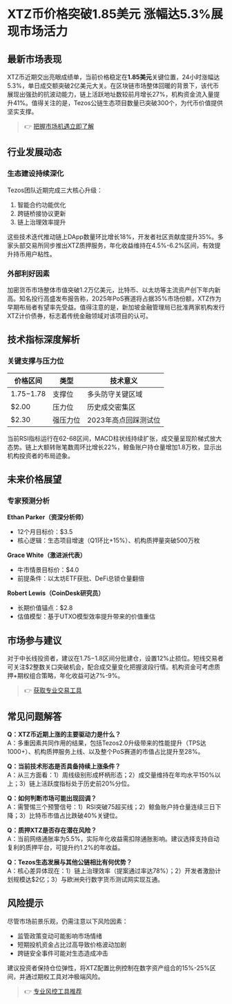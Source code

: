 # XTZ币价格突破1.85美元 涨幅达5.3%展现市场活力

## 最新市场表现
XTZ币近期交出亮眼成绩单，当前价格稳定在**1.85美元**关键位置，24小时涨幅达5.3%，单日成交额突破2亿美元大关。在区块链市场整体回暖的背景下，该代币展现出强劲的抗波动能力，链上活跃地址数较前月增长27%，机构资金流入量提升41%。值得关注的是，Tezos公链生态项目数量已突破300个，为代币价值提供坚实支撑。

> 👉 [把握市场机遇立即了解](https://bit.ly/okx_welcome)

## 行业发展动态
### 生态建设持续深化
Tezos团队近期完成三大核心升级：
1. 智能合约功能优化
2. 跨链桥接协议更新
3. 链上治理效率提升

这些技术迭代推动链上DApp数量环比增长18%，开发者社区贡献度提升35%。多家头部交易所同步推出XTZ质押服务，年化收益维持在4.5%-6.2%区间，有效提升持币用户粘性。

### 外部利好因素
加密货币市场整体市值突破1.2万亿美元，比特币、以太坊等主流资产创下年内新高。知名投行高盛发布报告称，2025年PoS赛道将占据35%市场份额，XTZ作为早期布局者有望率先受益。值得注意的是，新加坡金融管理局已批准两家机构发行XTZ计价债券，标志着传统金融领域对该项目的认可。

## 技术指标深度解析
### 关键支撑与压力位
| 价格区间       | 类型   | 技术意义                     |
|----------------|--------|------------------------------|
| $1.75-$1.78    | 支撑位 | 多头防守关键区域             |
| $2.00          | 压力位 | 历史成交密集区               |
| $2.30          | 强压力位| 2023年高点回踩测试位         |

当前RSI指标运行在62-68区间，MACD柱状线持续扩张，成交量呈现阶梯式放大态势。链上大额转账笔数周环比增长22%，鲸鱼账户持仓量增加1.8万枚，显示出机构投资者的布局迹象。

## 未来价格展望
### 专家预测分析
**Ethan Parker（资深分析师）**
- 12个月目标价：$3.5
- 核心逻辑：生态项目增速（Q1环比+15%）、机构质押量突破500万枚

**Grace White（激进派代表）**
- 牛市情景目标价：$4.0
- 前提条件：以太坊ETF获批、DeFi总锁仓量翻倍

**Robert Lewis（CoinDesk研究员）**
- 长期价值锚点：$2.8
- 估值模型：基于UTXO模型效率提升带来的价值重估

## 市场参与建议
对于中长线投资者，建议在$1.75-$1.8区间分批建仓，设置12%止损位。短线交易者可关注$2整数关口突破机会，配合成交量变化把握波段行情。机构资金可考虑质押+期权组合策略，年化收益可达7%-9%。

> 👉 [获取专业交易工具](https://bit.ly/okx_welcome)

## 常见问题解答
**Q：XTZ币近期上涨的主要驱动力是什么？**  
A：多重因素共同作用的结果，包括Tezos2.0升级带来的性能提升（TPS达1000+）、机构质押服务上线、以及整个PoS赛道的市值占比提升至28%。

**Q：当前技术形态是否具备持续上涨条件？**  
A：从三方面看：1）周线级别形成杯柄形态；2）成交量维持在年均水平150%以上；3）链上活跃度指标处于历史前20%分位。

**Q：如何判断市场可能出现回调？**  
A：需警惕三个预警信号：1）RSI突破75超买线；2）鲸鱼账户持仓量连续三日下降；3）比特币市值占比跌破40%关键位。

**Q：质押XTZ是否存在潜在风险？**  
A：当前网络通胀率为5.5%，实际年化收益需扣除通胀影响。建议选择支持自动复利的质押平台，可提升约1.2%的年收益。

**Q：Tezos生态发展与其他公链相比有何优势？**  
A：核心差异体现在：1）链上治理效率（提案通过率达78%）；2）开发者激励计划规模达$2亿；3）与欧洲央行数字货币测试网实现互通。

## 风险提示
尽管市场前景乐观，仍需注意以下风险因素：
- 监管政策变动可能影响市场情绪
- 短期投机资金占比过高导致价格波动加剧
- 跨链安全事件可能对生态造成冲击

建议投资者保持仓位弹性，将XTZ配置比例控制在数字资产组合的15%-25%区间，并通过期权工具对冲极端风险。

> 👉 [专业风控工具推荐](https://bit.ly/okx_welcome)